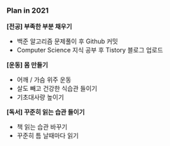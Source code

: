 ### Plan in 2021

**[전공] 부족한 부분 채우기**

- 백준 알고리즘 문제풀이 후 Github 커밋
- Computer Science 지식 공부 후 Tistory 블로그 업로드

**[운동] 몸 만들기**

- 어깨 / 가슴 위주 운동
- 살도 빼고 건강한 식습관 들이기
- 기초대사량 높이기

**[독서] 꾸준히 읽는 습관 들이기**

- 책 읽는 습관 바꾸기
- 꾸준히 틈 날때마다 읽기
